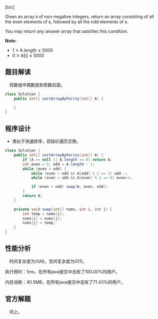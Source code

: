 [toc]

Given an array `A` of non-negative integers, return an array consisting of all the even elements of `A`, followed by all the odd elements of `A`.

You may return any answer array that satisfies this condition.



**Note:**

* $1 \le \text{A.length} \le 5000$
* $0 \le \text{A[i]} \le 5000$



## 题目解读

&emsp;将数组中偶数放到奇数前面。

```java
class Solution {
    public int[] sortArrayByParity(int[] A) {

    }
}
```

## 程序设计

* 类似于快速排序，双指针遍历交换。

```java
class Solution {
    public int[] sortArrayByParity(int[] A) {
        if (A == null || A.length == 0) return A;
        int even = 0, odd = A.length - 1;
        while (even < odd) {
            while (even < odd && A[odd] % 2 == 1) odd--;
            while (even < odd && A[even] % 2 == 0) even++;

            if (even < odd) swap(A, even, odd);
        }
        return A;
    }

    private void swap(int[] nums, int i, int j) {
        int temp = nums[i];
        nums[i] = nums[j];
        nums[j] = temp;
    }
}
```

## 性能分析

&emsp;时间复杂度为$O(N)$，空间复杂度为$O(1)$。

执行用时：1ms，在所有java提交中击败了100.00%的用户。

内存消耗：40.5MB，在所有java提交中击败了71.43%的用户。

## 官方解题

&emsp;同上。